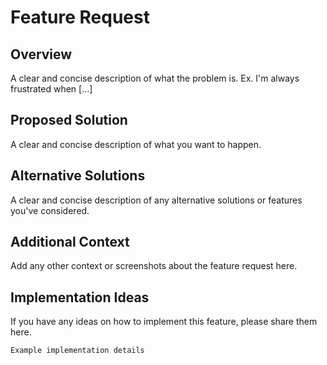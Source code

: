 # Feature Request

## Overview

A clear and concise description of what the problem is. Ex. I'm always frustrated when [...]

## Proposed Solution

A clear and concise description of what you want to happen.

## Alternative Solutions

A clear and concise description of any alternative solutions or features you've considered.

## Additional Context

Add any other context or screenshots about the feature request here.

## Implementation Ideas

If you have any ideas on how to implement this feature, please share them here.

```plaintext
Example implementation details
```
